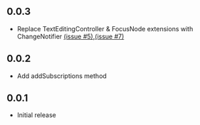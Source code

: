 ## 0.0.3

- Replace TextEditingController & FocusNode extensions with ChangeNotifier [(issue #5)](https://github.com/spideythewebhead/disposable_container/commit/4d043790f124903d0c314ce0e5b7899c6c875787),[(issue #7)](https://github.com/spideythewebhead/disposable_container/commit/2b8f47f93149dc46a35d828be9c5ee056a0bd06d)

## 0.0.2

- Add addSubscriptions method

## 0.0.1

- Initial release
